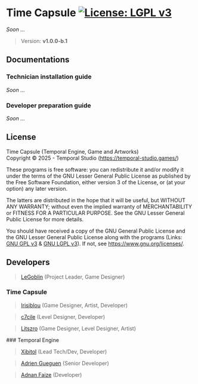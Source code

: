 # Time Capsule [![License: LGPL v3](https://img.shields.io/badge/License-LGPL_v3-orange.svg)](COPYING.LESSER)
_Soon ..._

> Version: **v1.0.0-b.1**

## Documentations
### Technician installation guide
_Soon ..._

### Developer preparation guide
_Soon ..._

## License
Time Capsule (Temporal Engine, Game and Artworks)  
Copyright &copy; 2025 - Temporal Studio (https://temporal-studio.games/)

These programs is free software: you can redistribute it and/or modify it under
the terms of the GNU Lesser General Public License as published by the Free
Software Foundation, either version 3 of the License, or (at your option) any
later version.

The latters are distributed in the hope that it will be useful, but WITHOUT ANY
WARRANTY; without even the implied warranty of MERCHANTABILITY or FITNESS FOR A
PARTICULAR PURPOSE. See the GNU Lesser General Public License for more details.

You should have received a copy of the GNU General Public License and the GNU
Lesser General Public License along with the programs (Links:
[GNU GPL v3](COPYING) & [GNU LGPL v3](COPYING.LESSER)). If not, see
https://www.gnu.org/licenses/.

## Developers
> [LeGoblin](https://github.com/Kefthe) (Project Leader, Game Designer)

### Time Capsule
> [Irisiblou](https://github.com/Irisiblou) (Game Designer, Artist, Developer)

> [c7cile](https://github.com/c7cile) (Level Designer, Developer)

> [Litszro](https://github.com/Litszro) (Game Designer, Level Designer, Artist)

### Temporal Engine
> [Xibitol](https://github.com/Xibitol) (Lead Tech/Dev, Developer)

> [Adrien Gueguen](https://github.com/agueguen-LR) (Senior Developer)

> [Adnan Faize](https://github.com/adnan-faize) (Developer)
